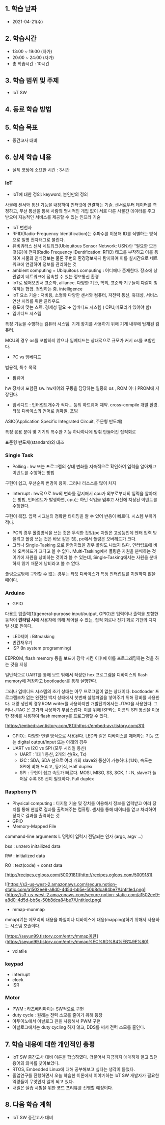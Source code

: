 ## 1. 학습 날짜
+ 2021-04-21(수)

## 2. 학습시간
+ 13:00 ~ 19:00 (자가)   
+ 20:00 ~ 24:00 (자가)
+ 총 학습시간 : 10시간

## 3. 학습 범위 및 주제
+ IoT SW

## 4. 동료 학습 방법


## 5. 학습 목표
+ 중간고사 대비

## 6. 상세 학습 내용
+ 실제 코딩에 소요한 시간 : 3시간    
    
### IoT

- IoT에 대한 정의: keyword, 본인만의 정의

사물에 센서와 통신 기능을 내장하여 인터넷에 연결하는 기술. 센서로부터 데이터를 측정하고, 무선 통신을 통해 사람의 명시적인 개입 없이 서로 다른 사물간 데이터를 주고 받으며 지능적인 서비스를 제공할 수 있는 인프라 기술

- IoT 변천사
- RFID(Radio-Frequency Identification)는 주파수를 이용해 ID를 식별하는 방식으로 일명 전자태그로 불린다.
- 유비쿼터스 센서 네트워크(Ubiquitous Sensor Network: USN)란 “필요한 모든 것(곳)에 전자(Radio Frequency IDentification: RFID) 태그를 부착하고 이를 통하여 사물의 인식정보는 물론 주변의 환경정보까지 탐지하여 이를 실시간으로 네트워크에 연결하여 정보를 관리하는 것
- ambient computing = Ubiquitous computing : 어디에나 존재한다. 장소에 상관없이 네트워크에 접속할 수 있는 정보통신 환경
- IoT로 넘어오먼서 표준화, alliance. 다양한 기관, 학회, 표준화 기구들이 다같이 참여하는 협업. 정립하는 중. intelligence
- IoT 요소 기술 : 저비용, 소형화 다양한 센서와 컴퓨터, 저전력 통신,  휴대성, 서비스 연산 처리를 위한 클라우드
- 용도에 맞는 스펙. 경제성 필요 → 임베디드 시스템 ( CPU,메모리가 있어야 함)
- 임베디드 시스템

특정 기능을 수행하는 컴퓨터 시스템. 기계 장치를 사용하기 위해 기계 내부에 탑재된 컴퓨터.

MCU의 경우 os를 포함하지 않으나 임베디드는 상대적으로 규모가 커서 os를 포함한다. 

- PC vs 임베디드

범용적, 특수 목적

- 펌웨어

hw 장치에 포함된 sw. hw제어와 구동을 담당하는 일종의 os , ROM 이나 PROM에 저장된다.

- 임베디드 : 인터럽트개수가 적다... 등의 하드웨어 제약. cross-compile 개발 환경. 타겟 디바이스의 언어로 컴파일. 포팅

ASIC(Application Specific Integrated Circuit, 주문형 반도체)

특정 응용 분야 및 기기의 특수한 기능 하나하나에 맞춰 만들어진 집적회로

표준형 반도체(standard)와 대조

### Single Task

- Polling : hw 또는 프로그램의 상태 변화를 지속적으로 확인하여 입력을 알아채고 이벤트를 수행하는 방법

구현이 쉽고, 우선순위 변경이 용이. 그러나 리소스를 많이 차지

- Interrupt : hw적으로  hw의 변화를 감지해서  cpu가 외부로부터의 입력을 알아채는 방법, 인터럽트가 발생하면, cpu는 하던 작업을 멈추고 사전에 지정된 이벤트를 수행한다.

구현이 복잡. 입력 시그널의 정확한 타이밍을 알 수 있어 반응이 빠르다. 시스템 부하가 적다.

- PC의 경우 폴링방식을 쓰는 것은 무식한 것임(pc 자원은 고성능인데 엔터 입력 받을려고 폴링 쓰는 것은 바보 같은 짓), pc에서 폴링은 오버헤드가 크다.
- 그러나  Single-Tasking 으로 한정지었을 경우 폴링도 나쁘지 않다. 인터럽트에 비해 오버헤드가 크다고 볼 수 없다. Multi-Tasking에서 폴링은 자원을 분배하는 것이기에 자원을 낭비하는 것이라 볼 수 있는데, Single-Tasking에서는 자원을 분배하지 않기 때문에 낭비라고 볼 수 없다.

폴링으로밖에 구현할 수 없는 경우는 타겟 디바이스가 특정 인터럽트를 지원하지 않을 때이다.

### Arduino

- GPIO

다용도 입출력[1](general-purpose input/output, GPIO)은 입력이나 출력을 포함한 동작이 **런타임 시**에 사용자에 의해 제어될 수 있는, 집적 회로나 전기 회로 기판의 디지털 신호 핀이다.

- LED제어 : Bitmasking
- 빈칸채우기
- ISP (In system programming)

EEPROM, flash memory 등을 보드에 장착 시킨 이후에 이를 프로그래밍하는 것을 하는 것을 지칭

일반적으로 UART를 통해 보드 밖에서 작성한 hex 프로그램을 디바이스의 flash memory에 저장하고 bootloader를 통해 실행한다. 

그러나 임베디드 시스템의 초기 상태는 아무 프로그램이 없는 상태이다. bootloader 프로그램조차 없는 완전한 백지 상태에서 첫번째 실행파일을 넣어주기 위해 장비를 사용한다. 대량 생산의 경우ROM writer를 사용하지만 개발단계에서는 JTAG을 사용한다. 그러나 JTAG 은 고가라 사용하기 부담스럽다. 이를 위해 ISP라는 이름의 SPI 통신을 이용한 장비를 사용하여 flash memory를 프로그램할 수 있다.

[https://embed-avr.tistory.com/81](https://embed-avr.tistory.com/81)

- GPIO는 다양한 연결 방식으로 사용된다. LED와 같은 디바이스를 제어하는 기능 또는 digital output/input 또는 아래의 경우
- UART vs I2C vs SPI (모두 시리얼 통신)
    - UART : 1대 1 통신, 2개의 선(Rx, Tx)
    - I2C : SDA, SDA 선으로 여러 개의 slave와 통신이 가능하다.(1:N), 속도는 SPI에 비해 느리고, 동기식, Half duplex
    - SPI : 구현이 쉽고 속도가 빠르다. MOSI, MISO, SS, SCK, 1 : N, slave가 늘어날 수록 SS 선이 필요하다.  Full duplex

### Raspberry Pi

- Physical computing : 디지털 기술 및 장치를 이용해서 정보를 입력받고 여러 장치를 통해 현실로 결과를 출력해주는 컴퓨팅. 센서를 통해 데이터를 얻고 처리하여 장치로 결과를 출력하는 것
- GPIO
- Memory-Mapped File

command-line arguments L 명령어 입력시 전달되는 인자 (argc, argv ...)

bss : unzero initailized data

RW : initialized data

RO : text(code) + const data

[http://recipes.egloos.com/5009181](http://recipes.egloos.com/5009181)

![https://s3-us-west-2.amazonaws.com/secure.notion-static.com/a1502ee9-a8d0-4d5d-bb5e-50b8dca84be7/Untitled.png](https://s3-us-west-2.amazonaws.com/secure.notion-static.com/a1502ee9-a8d0-4d5d-bb5e-50b8dca84be7/Untitled.png)

- mmap-munmap

mmap(2)는 메모리의 내용을 파일이나 디바이스에 대응(mapping)하기 위해서 사용하는 시스템 호출이다.

[https://seyun99.tistory.com/entry/mmap이란](https://seyun99.tistory.com/entry/mmap%EC%9D%B4%EB%9E%80)

- volatile

### keypad

- interrupt
- clock
- ISR

### Motor

- PWM : 라즈베리파이는 SW적으로 구현
- duty cycle : 원래는 전력 소모를 줄이기 위해 등장
- 아두이노에서 아날로그 핀을 사용해서 PWM 구현
- 아날로그에서는 duty cycling 하지 않고, DDS를 써서 전력 소모를 줄인다.
 
## 7. 학습 내용에 대한 개인적인 총평
+ IoT SW 중간고사 대비 이론을 학습하였다. 더불어서 지금까지 애매하게 알고 있던 용어의 의미를 찾아보았다.
+ RTOS, Embedded Linux에 대해 공부해보고 싶다는 생각이 들었다.
+ 졸업연구를 진행하면서 오늘 학습한 이론에서 이야기하는 IoT SW 개발자가 필요한 역량들이 무엇인지 알게 되고 있다.
+ 내일은 실습 시험을 위한 코드 프리뷰를 진행할 예정이다.

## 8. 다음 학습 계획
+ IoT SW 중간고사 대비

